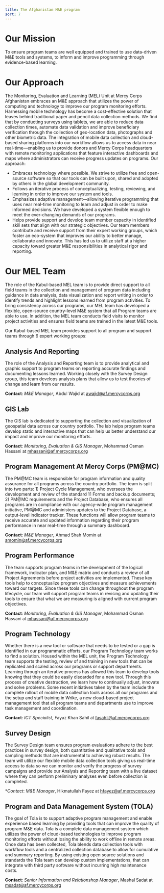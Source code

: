 ```yaml
---
title: The Afghanistan M&E program
sort: 7
---
```


# Our Mission
To ensure program teams are well equipped and trained to use data-driven M&E tools and systems, to inform and improve programming through evidence-based learning.

# Our Approach

The Monitoring, Evaluation and Learning (MEL) Unit at Mercy Corps Afghanistan embraces an M&E approach that utilizes the power of computing and technology to improve our program monitoring efforts. Harnessing mobile technology has become a cost-effective solution that leaves behind traditional paper and pencil data collection methods. We find that by conducting surveys using tablets, we are able to reduce data collection times, automate data validation and improve beneficiary verification through the collection of geo-location data, photographs and other biometric data. The integration of mobile data collection and cloud-based sharing platforms into our workflow allows us to access data in near real-time—enabling us to provide donors and Mercy Corps headquarters with remote monitoring applications that feature interactive dashboards and maps where administrators can receive progress updates on programs. Our approach:

- Embraces technology where possible. We strive to utilize free and open-source software so that our tools can be built upon, shared and adopted by others in the global development community.
- Follows an iterative process of conceptualizing, testing, reviewing, and learning in order to improve our system and tools.
- Emphasizes adaptive management—allowing iterative programming that uses near real-time monitoring to learn and adjust in order to make informed decisions. We have developed a system flexible enough to meet the ever-changing demands of our programs.
- Helps provide support and develop team member capacity in identified skill sets that align with our strategic objectives. Our team members contribute and receive support from their expert working groups, which foster an eco-system that improves our ability to better manage, collaborate and innovate. This has led us to utilize staff at a higher capacity toward greater M&E responsibilities in analytical rigor and reporting.

# Our MEL Team

The role of the Kabul-based MEL team is to provide direct support to all field teams in the collection and management of program data including guidance in data analysis, data visualization and report writing in order to identify trends and highlight lessons learned from program activities. To bring consistency across our programs, our MEL team has developed a flexible, open-source country-level M&E system that all Program teams are able to use. In addition, the MEL team conducts field visits to monitor project activities and ensures field teams are trained in the
latest M&E tools.

Our Kabul-based MEL team provides support to all program and support teams through 6 expert working groups:

## Analysis And Reporting
The role of the Analysis and Reporting team is to provide analytical and graphic support to program teams on reporting accurate findings and documenting lessons learned. Working closely with the Survey Design group, this team develops analysis plans that allow us to test theories of change and learn from our results.

**Contact**: *M&E Manager*, Abdul Wajid at <awajid@af.mercycorps.org>

## GIS Lab

The GIS lab is dedicated to supporting the collection and visualization of geospatial data across our country portfolio. The lab helps program teams develop static and interactive maps that can help us better understand our impact and improve our monitoring efforts.

**Contact**: *Monitoring, Evaluation & GIS Manager*, Mohammad Osman Hassani at <mhassani@af.mercycorps.org>

## Program Management At Mercy Corps (PM@MC)

The PM@MC team is responsible for program information and quality assurance for all programs across the country portfolio.  The team is split into two parts: 1) Project Cycle Management, who oversees the development and review of the standard 11 Forms and backup documents; 2) PM@MC requirements and the Project Database, who ensures all programs are in compliance with our agency-wide program management initiative, PM@MC and administers updates to the Project Database, a output-level indicator tracker. These functions will allow program teams to receive accurate and updated information regarding their program performance in near real-time through a summary dashboard.

**Contact**: *M&E Manager*, Ahmad Shah Momin at <amomin@af.mercycorps.org> 

## Program Performance

The team supports program teams in the development of the logical framework, indicator plan, and M&E matrix and conducts a review of all Project Agreements before project activities are implemented. These key tools help to conceptualize program objectives and measure achievements toward our targets. Since these tools can change throughout the program lifecycle, our team will support program teams in revising and updating their tools to ensure that what we are measuring is aligned with current program objectives.

**Contact**: *Monitoring, Evaluation & GIS Manager*, Mohammad Osman Hassani at <mhassani@af.mercycorps.org>

## Program Technology

Whether there is a new tool or software that needs to be tested or a gap is identified in our programmatic efforts, our Program Technology team works to find a solution. Housed within the MEL unit, the Program Technology team supports the testing, review of and training in new tools that can be replicated and scaled across our programs or support departments. Learning through an iterative process has allowed this team to develop tools knowing that they could be easily discarded for a new tool. Through this process of creative destruction, we learn how to continually adjust, innovate and solve problems. Some recent initiatives taken by the team include the complete rollout of mobile data collection tools across all our programs and the setup and staff training in Wrike, a new cloud-based project management tool that all program teams and departments use to improve task management and coordination.

**Contact**: *ICT Specialist*, Fayaz Khan Sahil at <fasahil@af.mercycorps.org>

## Survey Design

The Survey Design team ensures program evaluations adhere to the best practices in survey design, both quantitative and qualitative tools and sampling methods that are instrumental to achieving robust results. The team will utilize our flexible mobile data collection tools giving us real-time access to data so we can monitor and verify the progress of survey campaigns and provide our Analysis and Reporting team with a live dataset where they can perform preliminary analyses even before collection is completed.

**Contact*: *M&E Manager*, Hikmatullah Fayez at <hfayez@af.mercycorps.org>

## Program and Data Management System (TOLA)

The goal of Tola is to support adaptive program management and enable experience based learning by providing tools that can improve the quality of program M&E data. Tola is a complete data management system which utilizes the power of cloud-based technologies to improve program monitoring efforts without losing the ability to work offline in remote areas. Once data has been collected, Tola blends data collection tools with workflow tools and a centralized collection database to allow for cumulative and summary reporting. By using existing open source solutions and standards the Tola team can develop custom implementations, that can integrate with third party software without incurring high maintenance costs.

**Contact**: *Senior Information and Relationshop Manager*, Mashal Sadat at <msadat@af.mercycorps.org>
